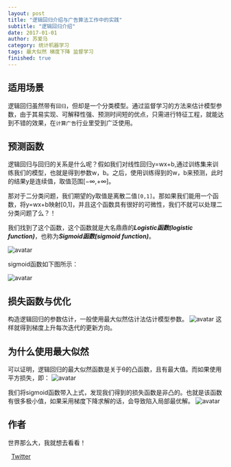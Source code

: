 ```yaml
---
layout: post
title: "逻辑回归介绍与广告算法工作中的实践"
subtitle: "逻辑回归介绍"
date: 2017-01-01
author: 苏爱马
category: 统计机器学习
tags: 最大似然 梯度下降 监督学习
finished: true
---
```


## 适用场景
逻辑回归虽然带有`回归`，但却是一个分类模型。通过监督学习的方法来估计模型参数，由于其易实现、可解释性强、预测时间短的优点，只需进行特征工程，就能达到不错的效果，在`计算广告`行业里受到广泛使用。

## 预测函数
逻辑回归与回归的关系是什么呢？假如我们对线性回归y=wx+b,通过训练集来训练我们的模型，也就是得到参数w，b。之后，使用训练得到的w，b来预测，此时的结果y是连续值，取值范围[$-\infty$,$+\infty$]。

那对于二分类问题，我们期望的y取值是离散二值`[0,1]`。那如果我们能用一个函数，将y=wx+b映射[0,1]，并且这个函数具有很好的可微性，我们不就可以处理二分类问题了么？！

我们找到了这个函数，这个函数就是大名鼎鼎的***Logistic函数(logistic function)***，也称为***Sigmoid函数(sigmoid function)***。


![avatar](http://52myx.cn/img/blog/lr/sigmoid.jpeg)

sigmoid函数如下图所示：

![avatar](http://52myx.cn/img/blog/lr/sigmodimg.jpeg)


## 损失函数与优化

构造逻辑回归的参数估计，一般使用最大似然估计法估计模型参数。
![avatar](http://52myx.cn/img/blog/lr/LRtuidao.jpeg)
这样就得到梯度上升每次迭代的更新方向。

## 为什么使用最大似然
可以证明，逻辑回归的最大似然函数是关于θ的凸函数，且有最大值。而如果使用平方损失，即：
![avatar](http://52myx.cn/img/blog/lr/pingfang.jpeg)

我们将sigmoid函数带入上式，发现我们得到的损失函数是非凸的。也就是该函数有很多极小值，如果采用梯度下降求解的话，会导致陷入局部最优解。
![avatar](http://52myx.cn/img/blog/lr/pingfangimg.jpeg)


## 作者

世界那么大，我就想去看看！

<i class="fa fa-twitter"></i>&nbsp;&nbsp;[Twitter](https://twitter.com/doG__uS)



